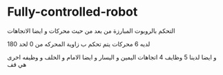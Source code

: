 # Fully-controlled-robot



التحكم بالروبوت المبارزة من بعد  من حيث محركات و ايضا الاتجاهات



لديه 6 محركات يتم تحكم ب زاوية المحركه من 0 لحد 180 



و ايضا لدينا 5 وظايف 4 اتجاهات اليمين و اليسار و ايضا الامام و الخلف و وظيفه اخرى هي قف 
